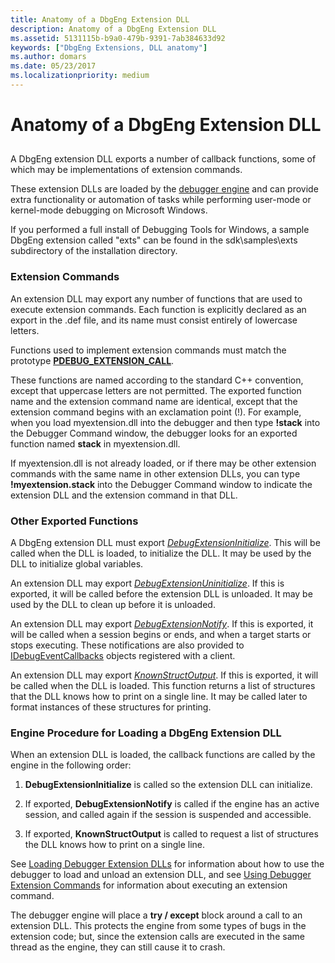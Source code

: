 ```yaml
---
title: Anatomy of a DbgEng Extension DLL
description: Anatomy of a DbgEng Extension DLL
ms.assetid: 5131115b-b9a0-479b-9391-7ab384633d92
keywords: ["DbgEng Extensions, DLL anatomy"]
ms.author: domars
ms.date: 05/23/2017
ms.localizationpriority: medium
---
```


# Anatomy of a DbgEng Extension DLL


## <span id="ddk_anatomy_of_a_dbgeng_extension_dll_dbx"></span><span id="DDK_ANATOMY_OF_A_DBGENG_EXTENSION_DLL_DBX"></span>


A DbgEng extension DLL exports a number of callback functions, some of which may be implementations of extension commands.

These extension DLLs are loaded by the [debugger engine](introduction.md#debugger-engine) and can provide extra functionality or automation of tasks while performing user-mode or kernel-mode debugging on Microsoft Windows.

If you performed a full install of Debugging Tools for Windows, a sample DbgEng extension called "exts" can be found in the sdk\\samples\\exts subdirectory of the installation directory.

### <span id="extension_commands"></span><span id="EXTENSION_COMMANDS"></span>Extension Commands

An extension DLL may export any number of functions that are used to execute extension commands. Each function is explicitly declared as an export in the .def file, and its name must consist entirely of lowercase letters.

Functions used to implement extension commands must match the prototype [**PDEBUG\_EXTENSION\_CALL**](https://msdn.microsoft.com/library/windows/hardware/ff553378).

These functions are named according to the standard C++ convention, except that uppercase letters are not permitted. The exported function name and the extension command name are identical, except that the extension command begins with an exclamation point (!). For example, when you load myextension.dll into the debugger and then type **!stack** into the Debugger Command window, the debugger looks for an exported function named **stack** in myextension.dll.

If myextension.dll is not already loaded, or if there may be other extension commands with the same name in other extension DLLs, you can type **!myextension.stack** into the Debugger Command window to indicate the extension DLL and the extension command in that DLL.

### <span id="other_exported_functions"></span><span id="OTHER_EXPORTED_FUNCTIONS"></span>Other Exported Functions

A DbgEng extension DLL must export [*DebugExtensionInitialize*](https://msdn.microsoft.com/library/windows/hardware/ff540476). This will be called when the DLL is loaded, to initialize the DLL. It may be used by the DLL to initialize global variables.

An extension DLL may export [*DebugExtensionUninitialize*](https://msdn.microsoft.com/library/windows/hardware/ff540495). If this is exported, it will be called before the extension DLL is unloaded. It may be used by the DLL to clean up before it is unloaded.

An extension DLL may export [*DebugExtensionNotify*](https://msdn.microsoft.com/library/windows/hardware/ff540478). If this is exported, it will be called when a session begins or ends, and when a target starts or stops executing. These notifications are also provided to [IDebugEventCallbacks](https://msdn.microsoft.com/library/windows/hardware/ff550550) objects registered with a client.

An extension DLL may export [*KnownStructOutput*](https://msdn.microsoft.com/library/windows/hardware/ff551934). If this is exported, it will be called when the DLL is loaded. This function returns a list of structures that the DLL knows how to print on a single line. It may be called later to format instances of these structures for printing.

### <span id="engine_procedure_for_loading_a_dbgeng_extension_dll"></span><span id="ENGINE_PROCEDURE_FOR_LOADING_A_DBGENG_EXTENSION_DLL"></span>Engine Procedure for Loading a DbgEng Extension DLL

When an extension DLL is loaded, the callback functions are called by the engine in the following order:

1.  **DebugExtensionInitialize** is called so the extension DLL can initialize.

2.  If exported, **DebugExtensionNotify** is called if the engine has an active session, and called again if the session is suspended and accessible.

3.  If exported, **KnownStructOutput** is called to request a list of structures the DLL knows how to print on a single line.

See [Loading Debugger Extension DLLs](loading-debugger-extension-dlls.md) for information about how to use the debugger to load and unload an extension DLL, and see [Using Debugger Extension Commands](using-debugger-extension-commands.md) for information about executing an extension command.

The debugger engine will place a **try / except** block around a call to an extension DLL. This protects the engine from some types of bugs in the extension code; but, since the extension calls are executed in the same thread as the engine, they can still cause it to crash.

 

 






